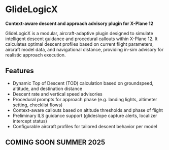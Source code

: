 # GlideLogicX

**Context-aware descent and approach advisory plugin for X-Plane 12**

GlideLogicX is a modular, aircraft-adaptive plugin designed to simulate intelligent descent guidance and procedural callouts within X-Plane 12. It calculates optimal descent profiles based on current flight parameters, aircraft model data, and navigational distance, providing in-sim advisory for realistic approach execution.

## Features

- Dynamic Top of Descent (TOD) calculation based on groundspeed, altitude, and destination distance
- Descent rate and vertical speed advisories
- Procedural prompts for approach phase (e.g. landing lights, altimeter setting, checklist flows)
- Context-aware callouts based on altitude thresholds and phase of flight
- Preliminary ILS guidance support (glideslope capture alerts, localizer intercept status)
- Configurable aircraft profiles for tailored descent behavior per model

## COMING SOON SUMMER 2025 
